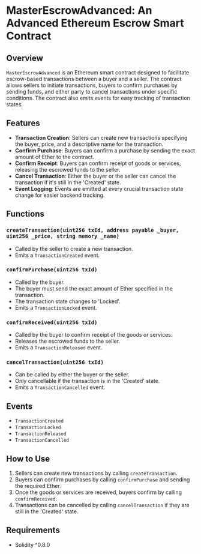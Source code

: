 # MasterEscrowAdvanced: An Advanced Ethereum Escrow Smart Contract

## Overview

`MasterEscrowAdvanced` is an Ethereum smart contract designed to facilitate escrow-based transactions between a buyer and a seller. The contract allows sellers to initiate transactions, buyers to confirm purchases by sending funds, and either party to cancel transactions under specific conditions. The contract also emits events for easy tracking of transaction states.

## Features

- **Transaction Creation**: Sellers can create new transactions specifying the buyer, price, and a descriptive name for the transaction.
- **Confirm Purchase**: Buyers can confirm a purchase by sending the exact amount of Ether to the contract.
- **Confirm Receipt**: Buyers can confirm receipt of goods or services, releasing the escrowed funds to the seller.
- **Cancel Transaction**: Either the buyer or the seller can cancel the transaction if it's still in the 'Created' state.
- **Event Logging**: Events are emitted at every crucial transaction state change for easier backend tracking.

## Functions

### `createTransaction(uint256 txId, address payable _buyer, uint256 _price, string memory _name)`

- Called by the seller to create a new transaction.
- Emits a `TransactionCreated` event.

### `confirmPurchase(uint256 txId)`

- Called by the buyer.
- The buyer must send the exact amount of Ether specified in the transaction.
- The transaction state changes to 'Locked'.
- Emits a `TransactionLocked` event.

### `confirmReceived(uint256 txId)`

- Called by the buyer to confirm receipt of the goods or services.
- Releases the escrowed funds to the seller.
- Emits a `TransactionReleased` event.

### `cancelTransaction(uint256 txId)`

- Can be called by either the buyer or the seller.
- Only cancellable if the transaction is in the 'Created' state.
- Emits a `TransactionCancelled` event.

## Events

- `TransactionCreated`
- `TransactionLocked`
- `TransactionReleased`
- `TransactionCancelled`

## How to Use

1. Sellers can create new transactions by calling `createTransaction`.
2. Buyers can confirm purchases by calling `confirmPurchase` and sending the required Ether.
3. Once the goods or services are received, buyers confirm by calling `confirmReceived`.
4. Transactions can be cancelled by calling `cancelTransaction` if they are still in the 'Created' state.

## Requirements

- Solidity ^0.8.0
